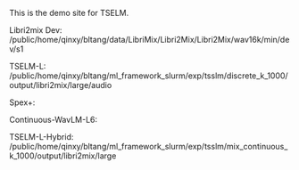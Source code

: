 This is the demo site for TSELM.


Libri2mix Dev: /public/home/qinxy/bltang/data/LibriMix/Libri2Mix/Libri2Mix/wav16k/min/dev/s1

TSELM-L: /public/home/qinxy/bltang/ml_framework_slurm/exp/tsslm/discrete_k_1000/output/libri2mix/large/audio

Spex+:

Continuous-WavLM-L6:

TSELM-L-Hybrid: /public/home/qinxy/bltang/ml_framework_slurm/exp/tsslm/mix_continuous_k_1000/output/libri2mix/large